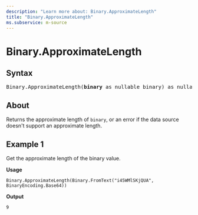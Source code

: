 ```yaml
---
description: "Learn more about: Binary.ApproximateLength"
title: "Binary.ApproximateLength"
ms.subservice: m-source
---
```

# Binary.ApproximateLength

## Syntax

<pre>
Binary.ApproximateLength(<b>binary</b> as nullable binary) as nullable number
</pre>

## About

Returns the approximate length of `binary`, or an error if the data source doesn't support an approximate length.

## Example 1

Get the approximate length of the binary value.

**Usage**

```powerquery-m
Binary.ApproximateLength(Binary.FromText("i45WMlSKjQUA", BinaryEncoding.Base64))
```

**Output**

`9`
